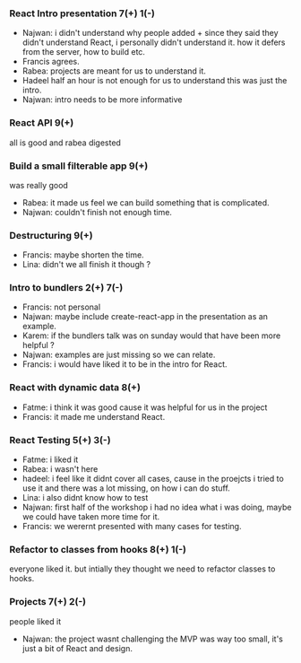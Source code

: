 ### React Intro presentation 7(+) 1(-)
- Najwan: i didn't understand why people added + since they said they didn't understand React, i personally didn't understand it. how it defers from the server, how to build etc.
- Francis agrees.
- Rabea: projects are meant for us to understand it.
- Hadeel half an hour is not enough for us to understand this was just the intro.
- Najwan: intro needs to be more informative

### React API 9(+)

all is good and rabea digested

### Build a small filterable app 9(+)

was really good
- Rabea: it made us feel we can build something that is complicated.
- Najwan: couldn't finish not enough time.

### Destructuring 9(+)

- Francis: maybe shorten the time.
- Lina: didn't we all finish it though ?

### Intro to bundlers 2(+) 7(-)

- Francis: not personal
- Najwan: maybe include create-react-app in the presentation as an example.
- Karem: if the bundlers talk was on sunday would that have been more helpful ?
- Najwan: examples are just missing so we can relate.
- Francis: i would have liked it to be in the intro for React.

### React with dynamic data 8(+)

- Fatme: i think it was good cause it was helpful for us in the project
- Francis: it made me understand React.

### React Testing 5(+) 3(-)
- Fatme: i liked it
- Rabea: i wasn't here
- hadeel: i feel like it didnt cover all cases, cause in the proejcts i tried to use it and there was a lot missing, on how i can do stuff.
- Lina: i also didnt know how to test
- Najwan: first half of the workshop i had no idea what i was doing, maybe we could have taken more time for it.
- Francis: we werernt presented with many cases for testing.

### Refactor to classes from hooks 8(+) 1(-)

everyone liked it. but intially they thought we need to refactor classes to hooks.


### Projects 7(+) 2(-)
people liked it

- Najwan: the project wasnt challenging the MVP was way too small, it's just a bit of React and design.